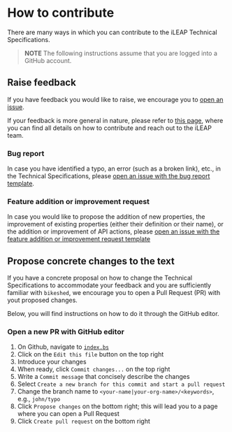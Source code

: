 # How to contribute

There are many ways in which you can contribute to the iLEAP Technical Specifications.

> **NOTE** The following instructions assume that you are logged into a GitHub account.


## Raise feedback

If you have feedback you would like to raise, we encourage you to [open an issue](https://github.com/sine-fdn/ileap-extension/issues/new).

If your feedback is more general in nature, please refer to [this page](https://sinefoundation.notion.site/Contributing-to-iLEAP-9ad4ee5410234a82b2ad0cb9471e371a), where you can find all details on how to contribute and reach out to the iLEAP team.

### Bug report

In case you have identified a typo, an error (such as a broken link), etc., in the Technical Specifications, please [open an issue with the bug report template](https://github.com/sine-fdn/ileap-extension/issues/new?assignees=&labels=&projects=&template=bug_report.md&title=).

### Feature addition or improvement request

In case you would like to propose the addition of new properties, the improvement of existing properties (either their definition or their name), or the addition or improvement of API actions, please [open an issue with the feature addition or improvement request template](https://github.com/sine-fdn/ileap-extension/issues/new?assignees=&labels=&projects=&template=feature_request.md&title=)

## Propose concrete changes to the text

If you have a concrete proposal on how to change the Technical Specifications to accommodate your feedback and you are sufficiently familiar with `bikeshed`, we encourage you to open a Pull Request (PR) with yout proposed changes.

Below, you will find instructions on how to do it through the GitHub editor.

### Open a new PR with GitHub editor

1. On Github, navigate to [`index.bs`](https://github.com/sine-fdn/ileap-extension/blob/main/specs/index.bs)
2. Click on the `Edit this file` button on the top right
3. Introduce your changes
4. When ready, click `Commit changes...` on the top right
5. Write a `Commit message` that concisely describe the changes
6. Select `Create a new branch for this commit and start a pull request`
7. Change the branch name to `<your-name|your-org-name>/<keywords>`, e.g., `john/typo`
8. Click `Propose changes` on the bottom right; this will lead you to a page where you can open a Pull Request
9. Click `Create pull request` on the bottom right
